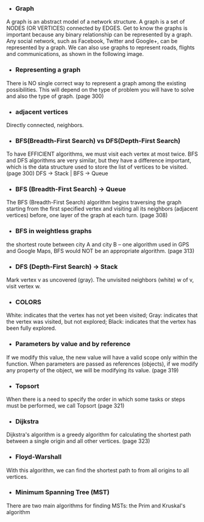 - ### Graph

A graph is an abstract model of a network structure. A graph is a
set of NODES (OR VERTICES) connected by EDGES. Get to know the
graphs is important because any binary relationship can be
represented by a graph.
Any social network, such as Facebook, Twitter and Google+, can be
represented by a graph. We can also use graphs to represent roads,
flights and communications, as shown in the following image.

- ### Representing a graph

There is NO single correct way to represent a graph among the existing
possibilities. This will depend on the type of problem you will have
to solve and also the type of graph. (page 300)

- ### adjacent vertices

Directly connected, neighbors.

- ### BFS(Breadth-First Search) vs DFS(Depth-First Search)

To have EFFICIENT algorithms, we must visit each vertex at most twice.
BFS and DFS algorithms are very similar, but they have a difference
important, which is the data structure used to store the list
of vertices to be visited. (page 300)
DFS -> Stack | BFS -> Queue

- ### BFS (Breadth-First Search) -> Queue

The BFS (Breadth-First Search) algorithm begins
traversing the graph starting from the first specified vertex and visiting all
its neighbors (adjacent vertices) before, one layer of the graph at each
turn. (page 308)

- ### BFS in weightless graphs

the shortest route between city A and city B – one
algorithm used in GPS and Google Maps, BFS would
NOT be an appropriate algorithm. (page 313)

- ### DFS (Depth-First Search) -> Stack

Mark vertex v as uncovered (gray).
The unvisited neighbors (white) w of v, visit vertex w.

- ### COLORS

White: indicates that the vertex has not yet been visited;
Gray: indicates that the vertex was visited, but not explored;
Black: indicates that the vertex has been fully explored.

- ### Parameters by value and by reference

If we modify this value, the new value will have a valid scope only within the function.
When parameters are passed as references (objects), if we modify any property of the object,
we will be modifying its value. (page 319)

- ### Topsort

When there is a need to specify the order in which some
tasks or steps must be performed, we call Topsort (page 321)

- ### Dijkstra

Dijkstra's algorithm is a greedy algorithm for calculating the
shortest path between a single origin and all other vertices. (page 323)

- ### Floyd-Warshall

With this algorithm, we can find the shortest path to
from all origins to all vertices.

- ### Minimum Spanning Tree (MST)

There are two main algorithms for finding MSTs: the
Prim and Kruskal's algorithm

